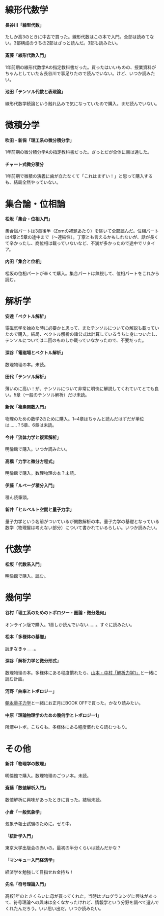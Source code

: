 # 線形代数学
#### 長谷川「線型代数」
たしか高3のときに中古で買った。線形代数はこの本で入門。全部は読めてない。3部構成のうちの2部はざっと読んだ。3部も読みたい。

#### 斎藤「線形代数入門」
1年前期の線形代数学Aの指定教科書だった。買ったはいいものの、授業資料がちゃんとしていた＆長谷川で事足りたので読んでいない。けど、いつか読みたい。

#### 池田「テンソル代数と表現論」
線形代数学続論という触れ込みで気になっていたので購入。まだ読んでいない。

# 微積分学
#### 吹田・新保「理工系の微分積分学」
1年前期の微分積分学Aの指定教科書だった。ざっとだが全体に目は通した。

#### チャート式微分積分
1年前期で微積の演義に歯が立たなくて「これはまずい！」と思って購入するも、結局全然やっていない。

# 集合論・位相論
#### 松坂「集合・位相入門」
集合論パートは3章後半（Zornの補題あたり）を除いて全部読んだ。位相パートは4章と5章の途中まで（〜連結性）。丁寧とも言えるかもしれないが、話が長くて辛かったし、商位相は載っていないなど、不満が多かったので途中でリタイア。

#### 内田「集合と位相」
松坂の位相パートが辛くて購入。集合パートは無視して、位相パートをこれから読む。

# 解析学
#### 安達「ベクトル解析」
電磁気学を始めた時に必要かと思って、またテンソルについての解説も載っていたので購入。結局、ベクトル解析の諸公式は計算しているうちに身についたし、テンソルについては二回のものしか載っていなかったので、不要だった。

#### 深谷「電磁場とベクトル解析」
数理物理の本。未読。

#### 田代「テンソル解析」
薄いのに高い！が、テンソルについて非常に明快に解説してくれていてとても良い。5章（一般のテンソル解析）だけ未読。

#### 新保「複素関数入門」
物理のための数学2のために購入。1~4章はちゃんと読んだはずだが単位は......？5章、6章は未読。

#### 今井「流体力学と複素解析」
明倫館で購入。いつか読みたい。

#### 高橋「力学と微分方程式」
明倫館で購入。数理物理の本？未読。

#### 伊藤「ルベーグ積分入門」
積ん読筆頭。

#### 新井「ヒルベルト空間と量子力学」
量子力学という名前がついているが関数解析の本。量子力学の基礎となっている数学（物理屋は考えない部分）について書かれているらしい。いつか読みたい。

# 代数学
#### 松坂「代数系入門」
明倫館で購入。読む。

# 幾何学
#### 谷村「理工系のためのトポロジー・圏論・微分幾何」
オンライン版で購入。1章しか読んでいない......。すぐに読みたい。

#### 松本「多様体の基礎」
読まなきゃ......。

#### 深谷「解析力学と微分形式」
数理物理の本。多様体にある程度慣れたら、[山本・中村「解析力学1」](#山本中村解析力学1)と一緒に読む計画。

#### 河野「曲率とトポロジー」
[朝永量子力学](#朝永量子力学1)と一緒にお正月にBOOK OFFで買った。かなり読みたい。

#### 中原「理論物理学のための幾何学とトポロジー1」
所謂中トポ。こちらも、多様体にある程度慣れたら読むつもり。

# その他
#### 新井「物理学の数理」
明倫館で購入。数理物理のごつい本。未読。

#### 斎藤「数値解析入門」
数値解析に興味があったときに買った。結局未読。

#### 小倉「一般気象学」
気象予報士試験のために。ゼミ中。

#### 「統計学入門」
東京大学出版会の赤いの。最初の半分くらいは読んだかな？

#### 「マンキュー入門経済学」
経済学を勉強して目指せお金持ち！

#### 先名「符号理論入門」
高校1年のときくらいに母が買ってくれた。当時はプログラミングに興味があって、符号理論への興味は全くなかったけれど、情報学という分野を調べて選んでくれたんだろう。いい思い出だ。いつか読みたい。
